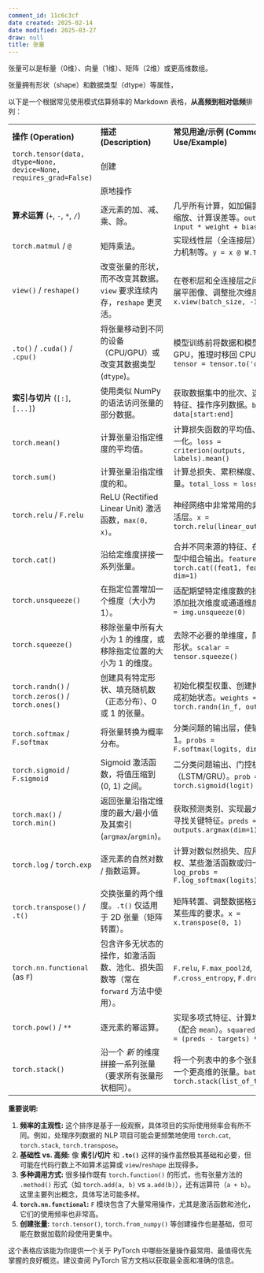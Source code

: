 ```yaml
---
comment_id: 11c6c3cf
date created: 2025-02-14
date modified: 2025-03-27
draw: null
title: 张量
---
```

张量可以是标量（0维）、向量（1维）、矩阵（2维）或更高维数组。

张量拥有形状（shape）和数据类型（dtype）等属性，

以下是一个根据常见使用模式估算频率的 Markdown 表格，**从高频到相对低频**排列：

|                                                                    |                                                |                                                                     |
| ------------------------------------------------------------------ | ---------------------------------------------- | ------------------------------------------------------------------- |
| **操作 (Operation)**                                                 | **描述 (Description)**                           | **常见用途/示例 (Common Use/Example)**                                    |
| `torch.tensor(data, dtype=None, device=None, requires_grad=False)` | 创建                                             |                                                                     |
|                                                                    | 原地操作                                           |                                                                     |
| **算术运算** (`+`, `-`, `*`, `/`)                                      | 逐元素的加、减、乘、除。| 几乎所有计算，如加偏置、特征缩放、计算误差等。`output = input * weight + bias`            |
| `torch.matmul` / `@`                                               | 矩阵乘法。| 实现线性层（全连接层）、注意力机制等。`y = x @ W.T + b`                               |
| `view()` / `reshape()`                                             | 改变张量的形状，而不改变其数据。`view` 要求连续内存，`reshape` 更灵活。| 在卷积层和全连接层之间转换、展平图像、调整批次维度。`x = x.view(batch_size, -1)`             |
| `.to()` / `.cuda()` / `.cpu()`                                     | 将张量移动到不同的设备（CPU/GPU）或改变其数据类型 (`dtype`)。| 模型训练前将数据和模型移到 GPU，推理时移回 CPU。`tensor = tensor.to('cuda')`           |
| **索引与切片** (`[:]`, `[...]`)                                         | 使用类似 NumPy 的语法访问张量的部分数据。| 获取数据集中的批次、选择特定特征、操作序列数据。`batch = data[start:end]`                  |
| `torch.mean()`                                                     | 计算张量沿指定维度的平均值。| 计算损失函数的平均值、特征归一化。`loss = criterion(outputs, labels).mean()`        |
| `torch.sum()`                                                      | 计算张量沿指定维度的和。| 计算总损失、累积梯度、统计数量。`total_loss = loss.sum()`                          |
| `torch.relu` / `F.relu`                                            | ReLU (Rectified Linear Unit) 激活函数，`max(0, x)`。| 神经网络中非常常用的非线性激活层。`x = torch.relu(linear_output)`                   |
| `torch.cat()`                                                      | 沿给定维度拼接一系列张量。| 合并不同来源的特征、在序列模型中组合输出。`features = torch.cat((feat1, feat2), dim=1)` |
| `torch.unsqueeze()`                                                | 在指定位置增加一个维度（大小为 1）。| 适配期望特定维度数的操作，如添加批次维度或通道维度。`img = img.unsqueeze(0)`                 |
| `torch.squeeze()`                                                  | 移除张量中所有大小为 1 的维度，或移除指定位置的大小为 1 的维度。| 去除不必要的单维度，简化张量形状。`scalar = tensor.squeeze()`                       |
| `torch.randn()` / `torch.zeros()` / `torch.ones()`                 | 创建具有特定形状、填充随机数（正态分布）、0 或 1 的张量。| 初始化模型权重、创建掩码、生成初始状态。`weights = torch.randn(in_f, out_f)`           |
| `torch.softmax` / `F.softmax`                                      | 将张量转换为概率分布。| 分类问题的输出层，使输出和为 1。`probs = F.softmax(logits, dim=-1)`               |
| `torch.sigmoid` / `F.sigmoid`                                      | Sigmoid 激活函数，将值压缩到 (0, 1) 之间。| 二分类问题输出、门控机制（LSTM/GRU）。`prob = torch.sigmoid(logit)`               |
| `torch.max()` / `torch.min()`                                      | 返回张量沿指定维度的最大/最小值及其索引 (`argmax`/`argmin`)。| 获取预测类别、实现最大池化、寻找关键特征。`preds = outputs.argmax(dim=1)`               |
| `torch.log` / `torch.exp`                                          | 逐元素的自然对数 / 指数运算。| 计算对数似然损失、应用指数加权、某些激活函数或归一化。`log_probs = F.log_softmax(logits)`     |
| `torch.transpose()` / `.t()`                                       | 交换张量的两个维度。`.t()` 仅适用于 2D 张量（矩阵转置）。| 矩阵转置、调整数据格式以匹配某些库的要求。`x = x.transpose(0, 1)`                       |
| `torch.nn.functional` (as `F`)                                     | 包含许多无状态的操作，如激活函数、池化、损失函数等（常在 `forward` 方法中使用）。| `F.relu`, `F.max_pool2d`, `F.cross_entropy`, `F.dropout`            |
| `torch.pow()` / `**`                                               | 逐元素的幂运算。| 实现多项式特征、计算均方误差（配合 `mean`）。`squared_error = (preds - targets) ** 2` |
| `torch.stack()`                                                    | 沿一个 _新_ 的维度拼接一系列张量（要求所有张量形状相同）。| 将一个列表中的多个张量合并成一个更高维的张量。`batch = torch.stack(list_of_tensors)`      |

**重要说明:**

1. **频率的主观性:** 这个排序是基于一般观察，具体项目的实际使用频率会有所不同。例如，处理序列数据的 NLP 项目可能会更频繁地使用 `torch.cat`, `torch.stack`, `torch.transpose`。
2. **基础性 vs. 高频:** 像 **索引/切片** 和 **`.to()`** 这样的操作虽然极其基础和必要，但可能在代码行数上不如算术运算或 `view`/`reshape` 出现得多。
3. **多种调用方式:** 很多操作既有 `torch.function()` 的形式，也有张量方法的 `.method()` 形式（如 `torch.add(a, b)` vs `a.add(b)`），还有运算符（`a + b`）。这里主要列出概念，具体写法可能多样。
4. **`torch.nn.functional`:** `F` 模块包含了大量常用操作，尤其是激活函数和池化，它们的使用频率也非常高。
5. **创建张量:** `torch.tensor()`, `torch.from_numpy()` 等创建操作也是基础，但可能在数据加载阶段使用更集中。

这个表格应该能为你提供一个关于 PyTorch 中哪些张量操作最常用、最值得优先掌握的良好概览。建议查阅 PyTorch 官方文档以获取最全面和准确的信息。
